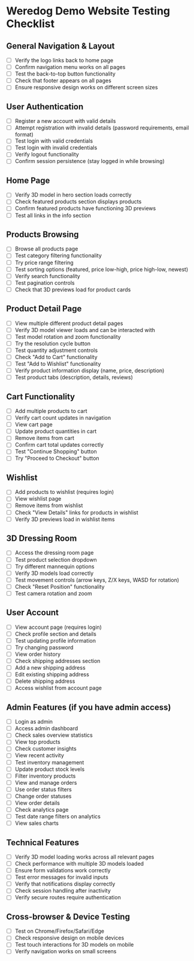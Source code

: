 # Weredog Demo Website Testing Checklist

## General Navigation & Layout
- [ ] Verify the logo links back to home page
- [ ] Confirm navigation menu works on all pages
- [ ] Test the back-to-top button functionality
- [ ] Check that footer appears on all pages
- [ ] Ensure responsive design works on different screen sizes

## User Authentication
- [ ] Register a new account with valid details
- [ ] Attempt registration with invalid details (password requirements, email format)
- [ ] Test login with valid credentials
- [ ] Test login with invalid credentials
- [ ] Verify logout functionality
- [ ] Confirm session persistence (stay logged in while browsing)

## Home Page
- [ ] Verify 3D model in hero section loads correctly
- [ ] Check featured products section displays products
- [ ] Confirm featured products have functioning 3D previews
- [ ] Test all links in the info section

## Products Browsing
- [ ] Browse all products page
- [ ] Test category filtering functionality
- [ ] Try price range filtering
- [ ] Test sorting options (featured, price low-high, price high-low, newest)
- [ ] Verify search functionality
- [ ] Test pagination controls
- [ ] Check that 3D previews load for product cards

## Product Detail Page
- [ ] View multiple different product detail pages
- [ ] Verify 3D model viewer loads and can be interacted with
- [ ] Test model rotation and zoom functionality
- [ ] Try the resolution cycle button
- [ ] Test quantity adjustment controls
- [ ] Check "Add to Cart" functionality
- [ ] Test "Add to Wishlist" functionality
- [ ] Verify product information display (name, price, description)
- [ ] Test product tabs (description, details, reviews)

## Cart Functionality
- [ ] Add multiple products to cart
- [ ] Verify cart count updates in navigation
- [ ] View cart page
- [ ] Update product quantities in cart
- [ ] Remove items from cart
- [ ] Confirm cart total updates correctly
- [ ] Test "Continue Shopping" button
- [ ] Try "Proceed to Checkout" button

## Wishlist
- [ ] Add products to wishlist (requires login)
- [ ] View wishlist page
- [ ] Remove items from wishlist
- [ ] Check "View Details" links for products in wishlist
- [ ] Verify 3D previews load in wishlist items

## 3D Dressing Room
- [ ] Access the dressing room page
- [ ] Test product selection dropdown
- [ ] Try different mannequin options
- [ ] Verify 3D models load correctly
- [ ] Test movement controls (arrow keys, Z/X keys, WASD for rotation)
- [ ] Check "Reset Position" functionality
- [ ] Test camera rotation and zoom

## User Account
- [ ] View account page (requires login)
- [ ] Check profile section and details
- [ ] Test updating profile information
- [ ] Try changing password
- [ ] View order history
- [ ] Check shipping addresses section
- [ ] Add a new shipping address
- [ ] Edit existing shipping address
- [ ] Delete shipping address
- [ ] Access wishlist from account page

## Admin Features (if you have admin access)
- [ ] Login as admin
- [ ] Access admin dashboard
- [ ] Check sales overview statistics
- [ ] View top products
- [ ] Check customer insights
- [ ] View recent activity
- [ ] Test inventory management
- [ ] Update product stock levels
- [ ] Filter inventory products
- [ ] View and manage orders
- [ ] Use order status filters
- [ ] Change order statuses
- [ ] View order details
- [ ] Check analytics page
- [ ] Test date range filters on analytics
- [ ] View sales charts

## Technical Features
- [ ] Verify 3D model loading works across all relevant pages
- [ ] Check performance with multiple 3D models loaded
- [ ] Ensure form validations work correctly
- [ ] Test error messages for invalid inputs
- [ ] Verify that notifications display correctly
- [ ] Check session handling after inactivity
- [ ] Verify secure routes require authentication

## Cross-browser & Device Testing
- [ ] Test on Chrome/Firefox/Safari/Edge
- [ ] Check responsive design on mobile devices
- [ ] Test touch interactions for 3D models on mobile
- [ ] Verify navigation works on small screens